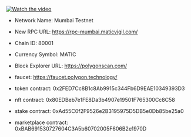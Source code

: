 [![Watch the video](./anh.png)](https://youtu.be/n2Yv7kCLXFk)

- Network Name: Mumbai Testnet
- New RPC URL: https://rpc-mumbai.maticvigil.com/
- Chain ID: 80001
- Currency Symbol: MATIC
- Block Explorer URL: https://polygonscan.com/
- faucet: https://faucet.polygon.technology/

- token contract: 0x2FED7Cc8B1c8Ab9915c344Fb6D9EAE10349393D3
- nft contract: 0x80EDBeb7e1FE8Da3b4907e19501F765300Cc8C58
- stake contract: 0xAd55C0f2F9526e2B3195975D5DB5e0Db85be25a0
- marketplace contract: 0xBAB691530727604C3A5b60702005F606B2e1970D
